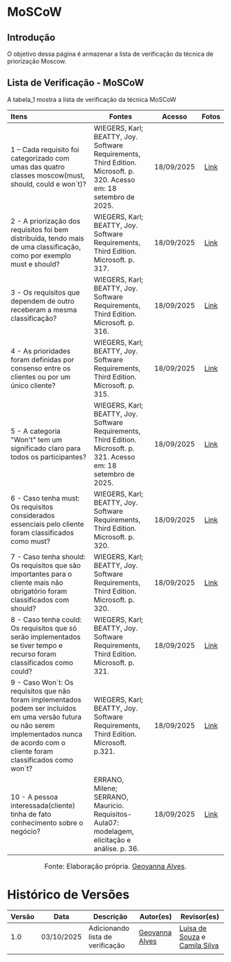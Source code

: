 # MoSCoW

## Introdução

O objetivo dessa página é armazenar a lista de verificação da técnica de priorização Moscow.

## Lista de Verificação - MoSCoW
A tabela_1 mostra a lista de verificação da técnica MoSCoW

| Itens | Fontes | Acesso | Fotos | 
| :---- | ----- | :---: | :---: |
| 1 –  Cada requisito foi categorizado com umas das quatro classes moscow(must, should,  could e won´t)? | WIEGERS, Karl; BEATTY, Joy. Software Requirements, Third Edition. Microsoft. p. 320. Acesso em: 18 setembro de 2025.  | 18/09/2025 | [Link](https://i.postimg.cc/BvbD3Ycw/Whats-App-Image-2025-10-03-at-23-00-16.jpg)| 
| 2 \- A priorização dos requisitos foi bem distribuída, tendo mais de uma classificação, como por exemplo must e should?| WIEGERS, Karl; BEATTY, Joy. Software Requirements, Third Edition. Microsoft. p. 317.  | 18/09/2025 | [Link](https://i.postimg.cc/76VyNVdn/image-10.jpg)| 
 | 3 \- Os requisitos que dependem de outro receberam a mesma classificação? | WIEGERS, Karl; BEATTY, Joy. Software Requirements, Third Edition. Microsoft. p. 316.   | 18/09/2025| [Link](https://i.postimg.cc/N0cVPX6F/Whats-App-Image-2025-10-03-at-23-07-45.jpg)  |
| 4 \- As prioridades foram definidas por  consenso entre os clientes ou por um único cliente? | WIEGERS, Karl; BEATTY, Joy. Software Requirements, Third Edition. Microsoft. p. 315. |18/09/2025|  [Link](https://i.postimg.cc/1RbZrfj3/image-11.jpg) |
| 5 \- A categoria "Won't" tem um significado claro para todos os participantes? | WIEGERS, Karl; BEATTY, Joy. Software Requirements, Third Edition. Microsoft. p. 321. Acesso em: 18 setembro de 2025.  |18/09/2025 | [Link](https://i.postimg.cc/PrnRqZ7p/image-12.jpg)|
| 6 \- Caso tenha must: Os requisitos considerados essenciais pelo cliente  foram classificados como must?  | WIEGERS, Karl; BEATTY, Joy. Software Requirements, Third Edition. Microsoft. p. 320.  |18/09/2025|  [Link](https://i.postimg.cc/8CfRWXJf/image-13.jpg) |
| 7 \- Caso tenha should: Os requisitos que são importantes para o cliente mais não obrigatório foram classificados com should?|  WIEGERS, Karl; BEATTY, Joy. Software Requirements, Third Edition. Microsoft. p. 320. | 18/09/2025| [Link](https://i.postimg.cc/wjyyby6P/image-14.jpg) |
| 8 \- Caso tenha could: Os requisitos que só serão implementados se tiver tempo e recurso foram classificados como could?  | WIEGERS, Karl; BEATTY, Joy. Software Requirements, Third Edition. Microsoft. p. 321. | 18/09/2025|  [Link](https://i.postimg.cc/HL1xZ6vM/image-15.jpg) |
| 9 \- Caso Won´t: Os requisitos que não foram implementados podem ser incluídos em uma versão futura ou não serem implementados nunca de acordo com o cliente foram classificados como won´t?  | WIEGERS, Karl; BEATTY, Joy. Software Requirements, Third Edition. Microsoft. p.321. | 18/09/2025 |  [Link](https://i.postimg.cc/FzwmfK2y/image-16.jpg) |
| 10 \- A pessoa interessada(cliente) tinha de fato  conhecimento sobre o negócio?  | ERRANO, Milene; SERRANO, Maurício. Requisitos-Aula07: modelagem, elicitação e análise. p. 36.  | 18/09/2025| [Link](https://i.postimg.cc/g0cJbxps/image-17.jpg)|


<font size="3"><p style="text-align: center">Fonte: Elaboração própria. [Geovanna Alves](https://github.com/GeovannaUmbelino).</p></font>

# Histórico de Versões

| Versão | Data       | Descrição                    | Autor(es)                          | Revisor(es)                          |
|--------|------------|------------------------------|-----------------------------------|-------------------------------------|
| 1.0    | 03/10/2025 | Adicionando lista de verificação  | [Geovanna Alves](https://github.com/GeovannaUmbelino) |[Luisa de Souza](https://github.com/Luisa12ll) e [Camila Silva](https://github.com/CamilaSilvaC) |
||



